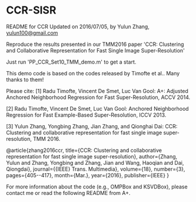 # CCR-SISR
README for CCR
Updated on 2016/07/05, by Yulun Zhang, yulun100@gmail.com

Reproduce the results presented in our TMM2016 paper 'CCR: Clustering and Collaborative Representation for Fast Single Image Super-Resolution'

Just run 'PP_CCR_Set10_TMM_demo.m' to get a start.

This demo code is based on the codes released by Timofte et al.. Many thanks to them!

Please cite:
[1] Radu Timofte, Vincent De Smet, Luc Van Gool:
A+: Adjusted Anchored Neighborhood Regression for Fast Super-Resolution, ACCV 2014.

[2] Radu Timofte, Vincent De Smet, Luc Van Gool:
Anchored Neighborhood Regression for Fast Example-Based Super-Resolution, ICCV 2013.

[3] Yulun Zhang, Yongbing Zhang, Jian Zhang, and Qionghai Dai:
CCR: Clustering and collaborative representation for fast single image super-resolution, TMM 2016.

@article{zhang2016ccr,
  title={CCR: Clustering and collaborative representation for fast single image super-resolution},
  author={Zhang, Yulun and Zhang, Yongbing and Zhang, Jian and Wang, Haoqian and Dai, Qiongdai},
  journal={{IEEE} Trans. Multimedia},
  volume={18},
  number={3},
  pages={405--417},
  month={Mar.},
  year={2016},
  publisher={IEEE}
}

For more information about the code (e.g., OMPBox and KSVDBox), please contact me or read the following README from A+.
